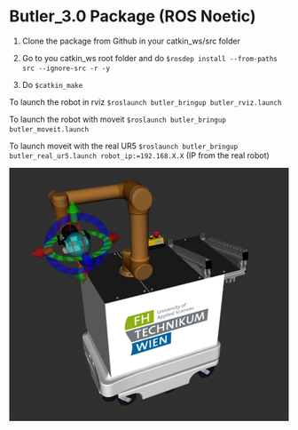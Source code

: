 # Butler_3.0 Package (ROS Noetic)

1. Clone the package from Github in your catkin_ws/src folder

2. Go to you catkin_ws root folder and do `$rosdep install --from-paths src --ignore-src -r -y`

3. Do `$catkin_make`

To launch the robot in rviz `$roslaunch butler_bringup butler_rviz.launch`

To launch the robot with moveit `$roslaunch butler_bringup butler_moveit.launch`

To launch moveit with the real UR5 `$roslaunch butler_bringup butler_real_ur5.launch robot_ip:=192.168.X.X` (IP from the real robot)

![alt text](https://github.com/TW-Robotics/Butler_3.0/blob/main/butler.png?raw=true)


